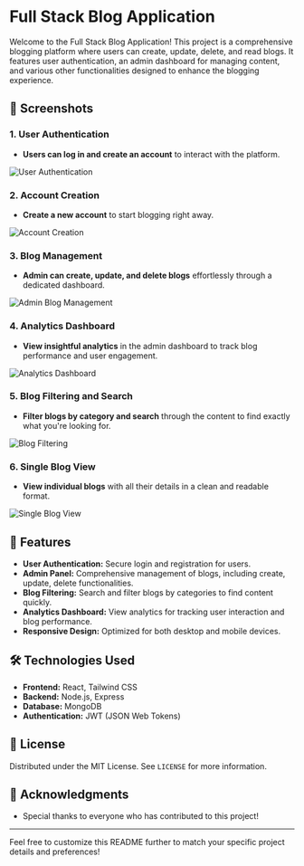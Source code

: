# Full Stack Blog Application

Welcome to the Full Stack Blog Application! This project is a comprehensive blogging platform where users can create, update, delete, and read blogs. It features user authentication, an admin dashboard for managing content, and various other functionalities designed to enhance the blogging experience.

## 📸 Screenshots

### 1. User Authentication
- **Users can log in and create an account** to interact with the platform.
  
![User Authentication](https://github.com/user-attachments/assets/74393d22-596c-4954-aaea-b348c7dcdb88)

### 2. Account Creation
- **Create a new account** to start blogging right away.

![Account Creation](https://github.com/user-attachments/assets/b7a5c322-371a-4b6c-8107-7c56c347d48d)

### 3. Blog Management
- **Admin can create, update, and delete blogs** effortlessly through a dedicated dashboard.

![Admin Blog Management](https://github.com/user-attachments/assets/b1f09010-6d2a-44a6-9f73-530fcd549017)

### 4. Analytics Dashboard
- **View insightful analytics** in the admin dashboard to track blog performance and user engagement.

![Analytics Dashboard](https://github.com/user-attachments/assets/79cbeaad-7e7d-4c00-9e9f-73352e8aec64)

### 5. Blog Filtering and Search
- **Filter blogs by category and search** through the content to find exactly what you're looking for.

![Blog Filtering](https://github.com/user-attachments/assets/5ac20e4d-6e62-481e-8de2-0cd13b52d074)

### 6. Single Blog View
- **View individual blogs** with all their details in a clean and readable format.

![Single Blog View](https://github.com/user-attachments/assets/7723e3c4-3c2f-4d0c-8fae-fdf1dcc741d7)

## 🚀 Features

- **User Authentication:** Secure login and registration for users.
- **Admin Panel:** Comprehensive management of blogs, including create, update, delete functionalities.
- **Blog Filtering:** Search and filter blogs by categories to find content quickly.
- **Analytics Dashboard:** View analytics for tracking user interaction and blog performance.
- **Responsive Design:** Optimized for both desktop and mobile devices.

## 🛠️ Technologies Used

- **Frontend:** React, Tailwind CSS
- **Backend:** Node.js, Express
- **Database:** MongoDB
- **Authentication:** JWT (JSON Web Tokens)



## 📜 License

Distributed under the MIT License. See `LICENSE` for more information.

## 🙌 Acknowledgments

- Special thanks to everyone who has contributed to this project!

---

Feel free to customize this README further to match your specific project details and preferences!

